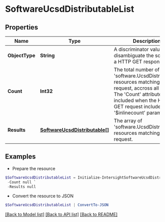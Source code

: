 # SoftwareUcsdDistributableList
## Properties

Name | Type | Description | Notes
------------ | ------------- | ------------- | -------------
**ObjectType** | **String** | A discriminator value to disambiguate the schema of a HTTP GET response body. | 
**Count** | **Int32** | The total number of &#39;software.UcsdDistributable&#39; resources matching the request, accross all pages. The &#39;Count&#39; attribute is included when the HTTP GET request includes the &#39;$inlinecount&#39; parameter. | [optional] 
**Results** | [**SoftwareUcsdDistributable[]**](SoftwareUcsdDistributable.md) | The array of &#39;software.UcsdDistributable&#39; resources matching the request. | [optional] 

## Examples

- Prepare the resource
```powershell
$SoftwareUcsdDistributableList = Initialize-IntersightSoftwareUcsdDistributableList  -ObjectType null `
 -Count null `
 -Results null
```

- Convert the resource to JSON
```powershell
$SoftwareUcsdDistributableList | ConvertTo-JSON
```

[[Back to Model list]](../README.md#documentation-for-models) [[Back to API list]](../README.md#documentation-for-api-endpoints) [[Back to README]](../README.md)

